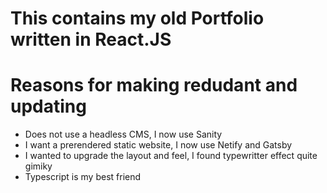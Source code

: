 # This contains my old Portfolio written in React.JS

# Reasons for making redudant and updating
- Does not use a headless CMS, I now use Sanity
- I want a prerendered static website, I now use Netify and Gatsby 
- I wanted to upgrade the layout and feel, I found typewritter effect quite gimiky 
- Typescript is my best friend 
